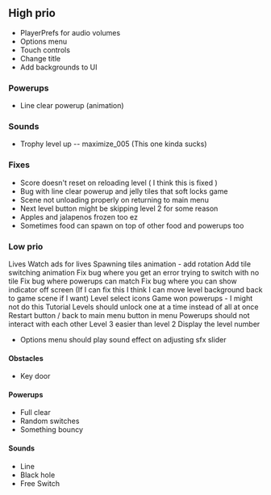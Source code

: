 ## High prio

- PlayerPrefs for audio volumes
- Options menu
- Touch controls
- Change title
- Add backgrounds to UI

### Powerups

- Line clear powerup (animation)

### Sounds

- Trophy level up -- maximize_005 (This one kinda sucks)

### Fixes

- Score doesn't reset on reloading level ( I think this is fixed )
- Bug with line clear powerup and jelly tiles that soft locks game
- Scene not unloading properly on returning to main menu
- Next level button might be skipping level 2 for some reason
- Apples and jalapenos frozen too ez
- Sometimes food can spawn on top of other food and powerups too

### Low prio

Lives
Watch ads for lives
Spawning tiles animation - add rotation
Add tile switching animation
Fix bug where you get an error trying to switch with no tile
Fix bug where powerups can match
Fix bug where you can show indicator off screen (If I can fix this I think I can move level background back to game scene if I want)
Level select icons
Game won powerups - I might not do this
Tutorial
Levels should unlock one at a time instead of all at once
Restart button / back to main menu button in menu
Powerups should not interact with each other
Level 3 easier than level 2
Display the level number

- Options menu should play sound effect on adjusting sfx slider

#### Obstacles

- Key door

#### Powerups

- Full clear
- Random switches
- Something bouncy

#### Sounds

- Line
- Black hole
- Free Switch
